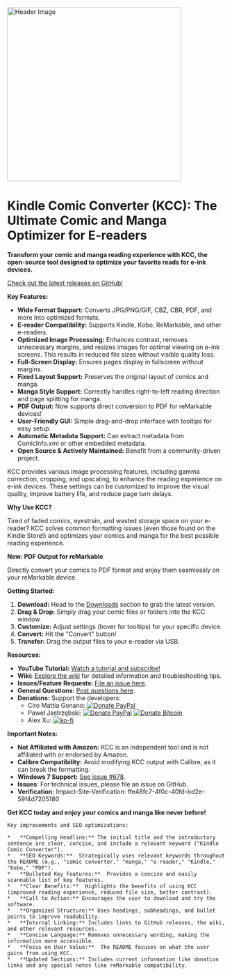 <img src="header.jpg" alt="Header Image" width="400">

# Kindle Comic Converter (KCC): The Ultimate Comic and Manga Optimizer for E-readers

**Transform your comic and manga reading experience with KCC, the open-source tool designed to optimize your favorite reads for e-ink devices.**

[Check out the latest releases on GitHub!](https://github.com/ciromattia/kcc/releases)

**Key Features:**

*   **Wide Format Support:** Converts JPG/PNG/GIF, CBZ, CBR, PDF, and more into optimized formats.
*   **E-reader Compatibility:**  Supports Kindle, Kobo, ReMarkable, and other e-readers.
*   **Optimized Image Processing:** Enhances contrast, removes unnecessary margins, and resizes images for optimal viewing on e-ink screens. This results in reduced file sizes without visible quality loss.
*   **Full-Screen Display:** Ensures pages display in fullscreen without margins.
*   **Fixed Layout Support:** Preserves the original layout of comics and manga.
*   **Manga Style Support:** Correctly handles right-to-left reading direction and page splitting for manga.
*   **PDF Output:**  Now supports direct conversion to PDF for reMarkable devices!
*   **User-Friendly GUI:** Simple drag-and-drop interface with tooltips for easy setup.
*   **Automatic Metadata Support:** Can extract metadata from ComicInfo.xml or other embedded metadata.
*   **Open Source & Actively Maintained:**  Benefit from a community-driven project.

KCC provides various image processing features, including gamma correction, cropping, and upscaling, to enhance the reading experience on e-ink devices.  These settings can be customized to improve the visual quality, improve battery life, and reduce page turn delays.

**Why Use KCC?**

Tired of faded comics, eyestrain, and wasted storage space on your e-reader? KCC solves common formatting issues (even those found on the Kindle Store!) and optimizes your comics and manga for the best possible reading experience.

**New:  PDF Output for reMarkable**

Directly convert your comics to PDF format and enjoy them seamlessly on your reMarkable device.

**Getting Started:**

1.  **Download:** Head to the [Downloads](https://github.com/ciromattia/kcc/releases) section to grab the latest version.
2.  **Drag & Drop:** Simply drag your comic files or folders into the KCC window.
3.  **Customize:** Adjust settings (hover for tooltips) for your specific device.
4.  **Convert:** Hit the "Convert" button!
5.  **Transfer:** Drag the output files to your e-reader via USB.

**Resources:**

*   **YouTube Tutorial:**  [Watch a tutorial and subscribe!](https://www.youtube.com/watch?v=IR2Fhcm9658)
*   **Wiki:**  [Explore the wiki](https://github.com/ciromattia/kcc/wiki/) for detailed information and troubleshooting tips.
*   **Issues/Feature Requests:** [File an issue here](https://github.com/ciromattia/kcc/issues/new).
*   **General Questions:** [Post questions here](http://www.mobileread.com/forums/showthread.php?t=207461).
*   **Donations:** Support the developers:
    *   Ciro Mattia Gonano: [![Donate PayPal](https://img.shields.io/badge/Donate-PayPal-green.svg)](https://www.paypal.com/cgi-bin/webscr?cmd=_s-xclick&hosted_button_id=D8WNYNPBGDAS2)
    *   Paweł Jastrzębski: [![Donate PayPal](https://img.shields.io/badge/Donate-PayPal-green.svg)](https://www.paypal.com/cgi-bin/webscr?cmd=_s-xclick&hosted_button_id=YTTJ4LK2JDHPS) [![Donate Bitcoin](https://img.shields.io/badge/Donate-Bitcoin-green.svg)](https://jastrzeb.ski/donate/)
    *   Alex Xu: [![ko-fi](https://ko-fi.com/img/githubbutton_sm.svg)](https://ko-fi.com/Q5Q41BW8HS)

**Important Notes:**

*   **Not Affiliated with Amazon:** KCC is an independent tool and is not affiliated with or endorsed by Amazon.
*   **Calibre Compatibility:** Avoid modifying KCC output with Calibre, as it can break the formatting.
*   **Windows 7 Support:** [See issue #678](https://github.com/ciromattia/kcc/issues/678).
*   **Issues**: For technical issues, please file an issue on GitHub.
*   **Verification:** Impact-Site-Verification: ffe48fc7-4f0c-40fd-bd2e-59f4d7205180

**Get KCC today and enjoy your comics and manga like never before!**
```
Key improvements and SEO optimizations:

*   **Compelling Headline:** The initial title and the introductory sentence are clear, concise, and include a relevant keyword ("Kindle Comic Converter").
*   **SEO Keywords:**  Strategically uses relevant keywords throughout the README (e.g., "comic converter," "manga," "e-reader," "Kindle," "Kobo," "PDF").
*   **Bulleted Key Features:**  Provides a concise and easily scannable list of key features.
*   **Clear Benefits:**  Highlights the benefits of using KCC (improved reading experience, reduced file size, better contrast).
*   **Call to Action:** Encourages the user to download and try the software.
*   **Organized Structure:** Uses headings, subheadings, and bullet points to improve readability.
*   **Internal Linking:** Includes links to GitHub releases, the wiki, and other relevant resources.
*   **Concise Language:** Removes unnecessary wording, making the information more accessible.
*   **Focus on User Value:**  The README focuses on what the user gains from using KCC.
*   **Updated Sections:** Includes current information like donation links and any special notes like reMarkable compatibility.